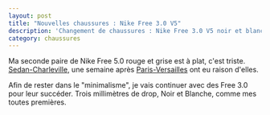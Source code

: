 ```yaml
---
layout: post
title: "Nouvelles chaussures : Nike Free 3.0 V5"
description: 'Changement de chaussures : Nike Free 3.0 V5 noir et blanche'
category: chaussures
---
```


Ma seconde paire de Nike Free 5.0 rouge et grise est à plat, c'est triste.
[Sedan-Charleville][1], une semaine après [Paris-Versailles][2] ont eu raison
d'elles.

Afin de rester dans le "minimalisme", je vais continuer avec des Free 3.0
pour leur succéder. Trois millimètres de drop, Noir et Blanche, comme mes
toutes premières.

[1]: /2013/10/06/mon-premier-sedan-charleville.html
[2]: /2013/09/29/paris-versailles.html
